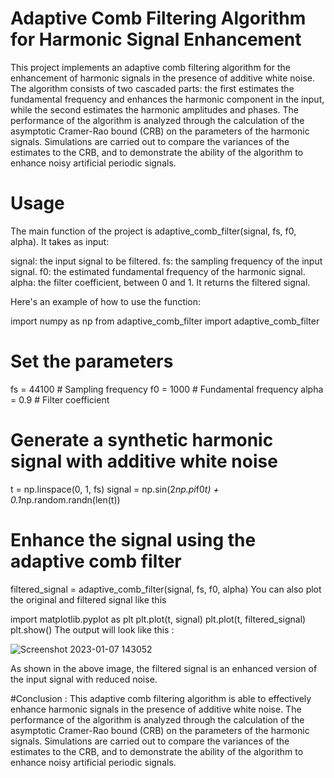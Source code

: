 # Adaptive Comb Filtering Algorithm for Harmonic Signal Enhancement
This project implements an adaptive comb filtering algorithm for the enhancement of harmonic signals in the presence of additive white noise. The algorithm consists of two cascaded parts: the first estimates the fundamental frequency and enhances the harmonic component in the input, while the second estimates the harmonic amplitudes and phases. The performance of the algorithm is analyzed through the calculation of the asymptotic Cramer-Rao bound (CRB) on the parameters of the harmonic signals. Simulations are carried out to compare the variances of the estimates to the CRB, and to demonstrate the ability of the algorithm to enhance noisy artificial periodic signals.

# Usage
The main function of the project is adaptive_comb_filter(signal, fs, f0, alpha). It takes as input:

signal: the input signal to be filtered.
fs: the sampling frequency of the input signal.
f0: the estimated fundamental frequency of the harmonic signal.
alpha: the filter coefficient, between 0 and 1.
It returns the filtered signal.

Here's an example of how to use the function:

import numpy as np
from adaptive_comb_filter import adaptive_comb_filter

# Set the parameters
fs = 44100 # Sampling frequency
f0 = 1000 # Fundamental frequency
alpha = 0.9 # Filter coefficient

# Generate a synthetic harmonic signal with additive white noise
t = np.linspace(0, 1, fs)
signal = np.sin(2*np.pi*f0*t) + 0.1*np.random.randn(len(t))

# Enhance the signal using the adaptive comb filter
filtered_signal = adaptive_comb_filter(signal, fs, f0, alpha)
You can also plot the original and filtered signal like this


import matplotlib.pyplot as plt
plt.plot(t, signal)
plt.plot(t, filtered_signal)
plt.show()
The output will look like this :

![Screenshot 2023-01-07 143052](https://user-images.githubusercontent.com/78693054/211544936-2ee3390d-6e03-499d-8fe1-682fbf1bd104.png)

As shown in the above image, the filtered signal is an enhanced version of the input signal with reduced noise.

#Conclusion :
This adaptive comb filtering algorithm is able to effectively enhance harmonic signals in the presence of additive white noise. The performance of the algorithm is analyzed through the calculation of the asymptotic Cramer-Rao bound (CRB) on the parameters of the harmonic signals. Simulations are carried out to compare the variances of the estimates to the CRB, and to demonstrate the ability of the algorithm to enhance noisy artificial periodic signals.
